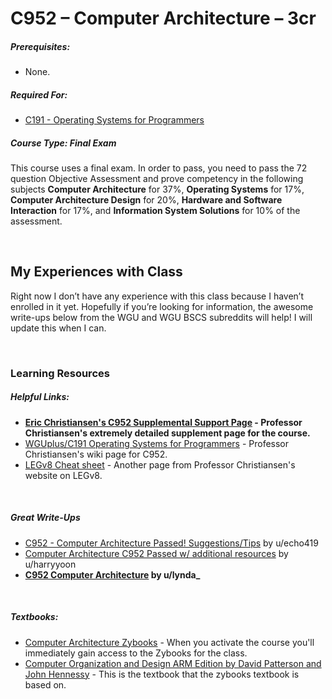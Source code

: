 # C952 – Computer Architecture – 3cr
<h5>Prerequisites:</h5>
<ul>
<li>None.</li>
</ul>

<h5>Required For:</h5>
<ul>
  <li><a href="https://github.com/Krautpaddy/myBSCS-Classes-Notes/blob/main/C191.md">C191 - Operating Systems for Programmers</a></li>
</ul>

<h5><b>Course Type:</b> Final Exam</h5>
<p>This course uses a final exam. In order to pass, you need to pass the 72 question Objective Assessment and prove competency in the following subjects <b>Computer Architecture</b> for 37%, <b>Operating Systems</b> for 17%, <b>Computer Architecture Design</b> for 20%, <b>Hardware and Software Interaction</b> for 17%, and <b>Information System Solutions</b> for 10% of the assessment.</p> 

<br />

<h2>My Experiences with Class</h2>
<p>Right now I don’t have any experience with this class because I haven’t enrolled in it yet. Hopefully if you’re looking for information, the awesome write-ups below from the WGU and WGU BSCS subreddits will help! I will update this when I can.</p>

<br />

<h3>Learning Resources</h3>

<h5>Helpful Links:</h5>
<ul>
  <li><b><a href="https://sites.google.com/wgu.edu/eric-christiansen/home/C952?authuser=0">Eric Christiansen's C952 Supplemental Support Page</a> - Professor Christiansen's extremely detailed supplement page for the course.</b></li>
    <li><a href="https://motleybytes.com/w/WGUplus/C952_Computer_Architecture">WGUplus/C191 Operating Systems for Programmers</a> - Professor Christiansen's wiki page for C952.</li>
  <li><a href="https://sites.google.com/wgu.edu/eric-christiansen/home/C952/LEGv8Cheatsheet?authuser=0">LEGv8 Cheat sheet</a> - Another page from Professor Christiansen's website on LEGv8.</li>
</ul>

<br />

<h5>Great Write-Ups</h5>
<ul>
  <li><a href="https://www.reddit.com/r/WGU_CompSci/comments/ebstzu/c952_computer_architecture_passed_suggestionstips/">C952 - Computer Architecture Passed! Suggestions/Tips</a> by u/echo419</li>
  <li><a href="https://www.reddit.com/r/WGU_CompSci/comments/d2rl7j/computer_architecture_c952_passed_w_additional/">Computer Architecture C952 Passed w/ additional resources</a> by u/harryyoon</li>
  <li><b><a href="https://www.reddit.com/r/WGU_CompSci/comments/9df7hn/c952_computer_architecture/?st=jlqkj48q&sh=59888d83">C952 Computer Architecture</a> by u/lynda_</b></li>
</ul>

<br />

<h5>Textbooks:</h5>
<ul>
  <li><a href="https://learn.zybooks.com">Computer Architecture Zybooks</a> - When you activate the course you'll immediately gain access to the Zybooks for the class.</li>
<li><a href="https://www.elsevier.com/books/computer-organization-and-design-arm-edition/patterson/978-0-12-801733-3?countrycode=US&format=print&utm_source=google_ads&utm_medium=paid_search&utm_campaign=usashopping&gclid=Cj0KCQiAvvKBBhCXARIsACTePW_qTMxcDZKpA72o_QHu-C7eDcxn7UuLUAS2fKpVh5efeC9c0hSXKMoaAqzsEALw_wcB&gclsrc=aw.ds">Computer Organization and Design ARM Edition by David Patterson and John Hennessy</a> - This is the textbook that the zybooks textbook is based on.</li>
</ul>
